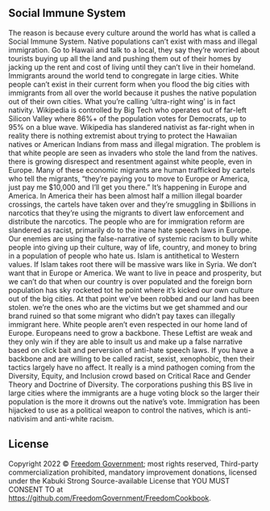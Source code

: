 ## Social Immune System

The reason is because every culture around the world has what is called a Social Immune System. Native populations can’t exist with mass and illegal immigration. Go to Hawaii and talk to a local, they say they’re worried about tourists buying up all the land and pushing them out of their homes by jacking up the rent and cost of living until they can’t live in their homeland. Immigrants around the world tend to congregate in large cities. White people can’t exist in their current form when you flood the big cities with immigrants from all over the world because it pushes the native population out of their own cities. What you’re calling ‘ultra-right wing’ is in fact nativity. Wikipedia is controlled by Big Tech who operates out of far-left Silicon Valley where 86%+ of the population votes for Democrats, up to 95% on a blue wave. Wikipedia has slandered nativist as far-right when in reality there is nothing extremist about trying to protect the Hawaiian natives or American Indians from mass and illegal migration. The problem is that white people are seen as invaders who stole the land from the natives. there is growing disrespect and resentment against white people, even in Europe. Many of these economic migrants are human trafficked by cartels who tell the migrants, “they’re paying you to move to Europe or America, just pay me $10,000 and I’ll get you there.” It’s happening in Europe and America. In America their has been almost half a million illegal boarder crossings, the cartels have taken over and they’re smuggling in $billions in narcotics that they’re using the migrants to divert law enforcement and distribute the narcotics. The people who are for immigration reform are slandered as racist, primarily do to the inane hate speech laws in Europe. Our enemies are using the false-narrative of systemic racism to bully white people into giving up their culture, way of life, country, and money to bring in a population of people who hate us. Islam is antithetical to Western values. If Islam takes root there will be massive wars like in Syria. We don’t want that in Europe or America. We want to live in peace and prosperity, but we can’t do that when our country is over populated and the foreign born population has sky rocketed tot he point where it’s kicked our own culture out of the big cities. At that point we’ve been robbed and our land has been stolen. we’re the ones who are the victims but we get shammed and our brand ruined so that some migrant who didn’t pay taxes can illegally immigrant here. White people aren’t even respected in our home land of Europe. Europeans need to grow a backbone. These Leftist are weak and they only win if they are able to insult us and make up a false narrative based on click bait and perversion of anti-hate speech laws. If you have a backbone and are willing to be called racist, sexist, xenophobic, then their tactics largely have no affect. It really is a mind pathogen coming from the Diversity, Equity, and Inclusion crowd based on Critical Race and Gender Theory and Doctrine of Diversity. The corporations pushing this BS live in large cities where the immigrants are a huge voting block so the larger their population is the more it drowns out the native’s vote. Immigration has been hijacked to use as a political weapon to control the natives, which is anti-nativisim and anti-white racism.

## License

Copyright 2022 © [Freedom Government](https://github.com/FreedomGovernment); most rights reserved, Third-party commercialization prohibited, mandatory improvement donations, licensed under the Kabuki Strong Source-available License that YOU MUST CONSENT TO at <https://github.com/FreedomGovernment/FreedomCookbook>.
